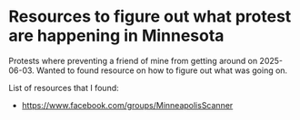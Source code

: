 # Resources to figure out what protest are happening in Minnesota

Protests where preventing a friend of mine from getting around on 2025-06-03. Wanted to found resource on how to figure out what was going on.

List of resources that I found:

- https://www.facebook.com/groups/MinneapolisScanner
